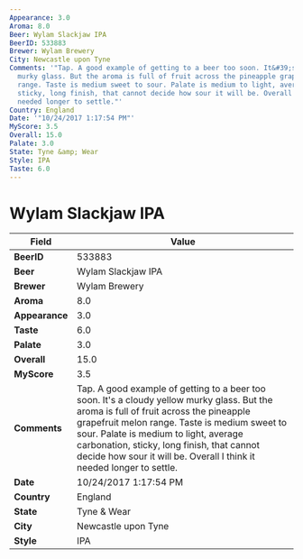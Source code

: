 ```yaml
---
Appearance: 3.0
Aroma: 8.0
Beer: Wylam Slackjaw IPA
BeerID: 533883
Brewer: Wylam Brewery
City: Newcastle upon Tyne
Comments: '"Tap. A good example of getting to a beer too soon. It&#39;s a cloudy yellow
  murky glass. But the aroma is full of fruit across the pineapple grapefruit melon
  range. Taste is medium sweet to sour. Palate is medium to light, average carbonation,
  sticky, long finish, that cannot decide how sour it will be. Overall I think it
  needed longer to settle."'
Country: England
Date: '"10/24/2017 1:17:54 PM"'
MyScore: 3.5
Overall: 15.0
Palate: 3.0
State: Tyne &amp; Wear
Style: IPA
Taste: 6.0
---
```


# Wylam Slackjaw IPA

| Field         | Value |
|---------------|-------|
| **BeerID** | 533883 |
| **Beer** | Wylam Slackjaw IPA |
| **Brewer** | Wylam Brewery |
| **Aroma** | 8.0 |
| **Appearance** | 3.0 |
| **Taste** | 6.0 |
| **Palate** | 3.0 |
| **Overall** | 15.0 |
| **MyScore** | 3.5 |
| **Comments** | Tap. A good example of getting to a beer too soon. It&#39;s a cloudy yellow murky glass. But the aroma is full of fruit across the pineapple grapefruit melon range. Taste is medium sweet to sour. Palate is medium to light, average carbonation, sticky, long finish, that cannot decide how sour it will be. Overall I think it needed longer to settle. |
| **Date** | 10/24/2017 1:17:54 PM |
| **Country** | England |
| **State** | Tyne &amp; Wear |
| **City** | Newcastle upon Tyne |
| **Style** | IPA |
